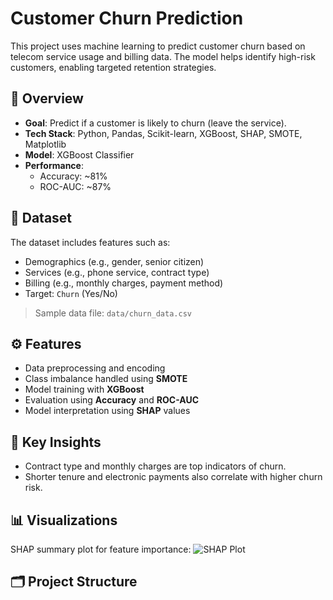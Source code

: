 # Customer Churn Prediction

This project uses machine learning to predict customer churn based on telecom service usage and billing data. The model helps identify high-risk customers, enabling targeted retention strategies.

## 📌 Overview

- **Goal**: Predict if a customer is likely to churn (leave the service).
- **Tech Stack**: Python, Pandas, Scikit-learn, XGBoost, SHAP, SMOTE, Matplotlib
- **Model**: XGBoost Classifier
- **Performance**:
  - Accuracy: ~81%
  - ROC-AUC: ~87%

## 📁 Dataset

The dataset includes features such as:
- Demographics (e.g., gender, senior citizen)
- Services (e.g., phone service, contract type)
- Billing (e.g., monthly charges, payment method)
- Target: `Churn` (Yes/No)

> Sample data file: `data/churn_data.csv`

## ⚙️ Features

- Data preprocessing and encoding
- Class imbalance handled using **SMOTE**
- Model training with **XGBoost**
- Evaluation using **Accuracy** and **ROC-AUC**
- Model interpretation using **SHAP** values

## 🧠 Key Insights

- Contract type and monthly charges are top indicators of churn.
- Shorter tenure and electronic payments also correlate with higher churn risk.

## 📊 Visualizations

SHAP summary plot for feature importance:
![SHAP Plot](shap_summary_plot.png)

## 🗂 Project Structure

